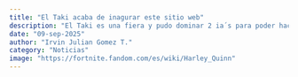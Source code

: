 ```yaml
---
title: "El Taki acaba de inagurar este sitio web"
description: "El Taki es una fiera y pudo dominar 2 ia´s para poder hacer esto."
date: "09-sep-2025"
author: "Irvin Julian Gomez T."
category: "Noticias"
image: "https://fortnite.fandom.com/es/wiki/Harley_Quinn"
---
```

